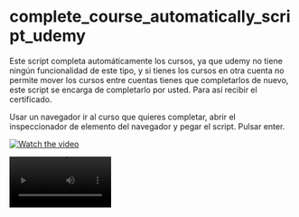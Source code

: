 # complete_course_automatically_script_udemy
Este script completa automáticamente los cursos, ya que udemy no tiene ningún funcionalidad de este tipo, y si tienes los cursos en otra cuenta no permite mover los cursos entre cuentas tienes que completarlos de nuevo, este script se encarga de completarlo por usted. Para así recibir el certificado.

Usar un navegador ir al curso que quieres completar, abrir el inspeccionador de elemento del navegador y pegar el script. Pulsar enter.

[![Watch the video](https://i.imgur.com/vKb2F1B.png)](https://github.com/pacoDevelop/complete_course_automatically_script_udemy/raw/main/video_2022-06-08_00-30-33.mp4)

<video src='https://github.com/pacoDevelop/complete_course_automatically_script_udemy/raw/main/video_2022-06-08_00-30-33.mp4' width=180/>

